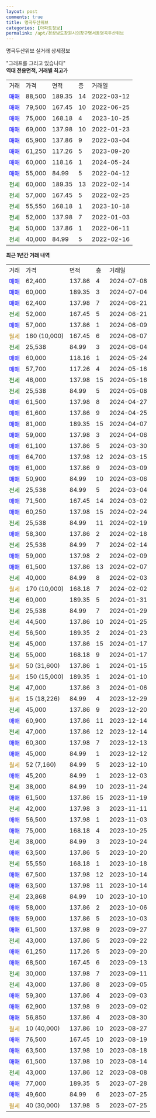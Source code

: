 ```yaml
---
layout: post
comments: true
title: 명곡두산위브
categories: [아파트정보]
permalink: /apt/경상남도창원시의창구명서동명곡두산위브
---
```


명곡두산위브 실거래 상세정보

<script type="text/javascript">
  google.charts.load('current', {'packages':['line', 'corechart']});
  google.charts.setOnLoadCallback(drawChart);

  function drawChart() {
    var data = new google.visualization.DataTable();
    data.addColumn('date', '거래일');
    data.addColumn('number', "매매");
    data.addColumn('number', "전세");
    data.addColumn('number', "전매");

    data.addRows([[new Date(Date.parse("2024-07-08")), 62400, null, null], [new Date(Date.parse("2024-07-04")), 60000, null, null], [new Date(Date.parse("2024-06-21")), 62400, null, null], [new Date(Date.parse("2024-06-21")), null, 52000, null], [new Date(Date.parse("2024-06-09")), 57000, null, null], [new Date(Date.parse("2024-06-07")), null, null, null], [new Date(Date.parse("2024-06-04")), null, 25538, null], [new Date(Date.parse("2024-05-24")), 60000, null, null], [new Date(Date.parse("2024-05-16")), 57700, null, null], [new Date(Date.parse("2024-05-16")), null, 46000, null], [new Date(Date.parse("2024-05-08")), null, 25538, null], [new Date(Date.parse("2024-04-27")), 61500, null, null], [new Date(Date.parse("2024-04-25")), 61600, null, null], [new Date(Date.parse("2024-04-07")), 81000, null, null], [new Date(Date.parse("2024-04-06")), 59000, null, null], [new Date(Date.parse("2024-03-30")), 61100, null, null], [new Date(Date.parse("2024-03-15")), 64700, null, null], [new Date(Date.parse("2024-03-09")), 61000, null, null], [new Date(Date.parse("2024-03-06")), 50900, null, null], [new Date(Date.parse("2024-03-04")), null, 25538, null], [new Date(Date.parse("2024-03-02")), 71500, null, null], [new Date(Date.parse("2024-02-24")), 60250, null, null], [new Date(Date.parse("2024-02-19")), null, 25538, null], [new Date(Date.parse("2024-02-18")), 58300, null, null], [new Date(Date.parse("2024-02-14")), null, 25538, null], [new Date(Date.parse("2024-02-09")), 59000, null, null], [new Date(Date.parse("2024-02-07")), 61500, null, null], [new Date(Date.parse("2024-02-03")), null, 40000, null], [new Date(Date.parse("2024-02-02")), null, null, null], [new Date(Date.parse("2024-01-31")), null, 60000, null], [new Date(Date.parse("2024-01-29")), null, 25538, null], [new Date(Date.parse("2024-01-25")), null, 44500, null], [new Date(Date.parse("2024-01-23")), null, 56500, null], [new Date(Date.parse("2024-01-17")), null, 45000, null], [new Date(Date.parse("2024-01-17")), null, 55000, null], [new Date(Date.parse("2024-01-15")), null, null, null], [new Date(Date.parse("2024-01-10")), null, null, null], [new Date(Date.parse("2024-01-06")), null, 47000, null], [new Date(Date.parse("2023-12-29")), null, null, null], [new Date(Date.parse("2023-12-20")), null, 45000, null], [new Date(Date.parse("2023-12-14")), 60900, null, null], [new Date(Date.parse("2023-12-14")), null, 47000, null], [new Date(Date.parse("2023-12-13")), 60300, null, null], [new Date(Date.parse("2023-12-12")), 45000, null, null], [new Date(Date.parse("2023-12-10")), null, null, null], [new Date(Date.parse("2023-12-03")), 45200, null, null], [new Date(Date.parse("2023-11-24")), null, 38000, null], [new Date(Date.parse("2023-11-19")), 61500, null, null], [new Date(Date.parse("2023-11-11")), null, 42000, null], [new Date(Date.parse("2023-11-03")), 56500, null, null], [new Date(Date.parse("2023-10-25")), 75000, null, null], [new Date(Date.parse("2023-10-24")), null, 38000, null], [new Date(Date.parse("2023-10-20")), 63500, null, null], [new Date(Date.parse("2023-10-18")), null, 55550, null], [new Date(Date.parse("2023-10-14")), 67500, null, null], [new Date(Date.parse("2023-10-14")), 63500, null, null], [new Date(Date.parse("2023-10-10")), null, 23868, null], [new Date(Date.parse("2023-10-06")), 58000, null, null], [new Date(Date.parse("2023-10-03")), 59000, null, null], [new Date(Date.parse("2023-09-27")), 61500, null, null], [new Date(Date.parse("2023-09-22")), null, 43000, null], [new Date(Date.parse("2023-09-20")), 61250, null, null], [new Date(Date.parse("2023-09-13")), 68500, null, null], [new Date(Date.parse("2023-09-11")), null, 30000, null], [new Date(Date.parse("2023-09-05")), null, 43000, null], [new Date(Date.parse("2023-09-03")), 59300, null, null], [new Date(Date.parse("2023-09-02")), 62900, null, null], [new Date(Date.parse("2023-08-30")), 56850, null, null], [new Date(Date.parse("2023-08-27")), null, null, null], [new Date(Date.parse("2023-08-19")), 76500, null, null], [new Date(Date.parse("2023-08-18")), 63500, null, null], [new Date(Date.parse("2023-08-14")), 61500, null, null], [new Date(Date.parse("2023-08-08")), null, 43000, null], [new Date(Date.parse("2023-07-28")), 77000, null, null], [new Date(Date.parse("2023-07-25")), 49600, null, null], [new Date(Date.parse("2023-07-25")), null, null, null]]);

    var options = {
      hAxis: {
        format: 'yyyy/MM/dd'
      },    
      lineWidth: 0,
      pointsVisible: true,    
      title: '최근 1년간 유형별 실거래가 분포',
      legend: { position: 'bottom' }
    };

    var formatter = new google.visualization.NumberFormat({pattern:'###,###'} );
    formatter.format(data, 1);
    formatter.format(data, 2);
    
    setTimeout(function() {
        var chart = new google.visualization.LineChart(document.getElementById('columnchart_material'));
        chart.draw(data, (options));
        document.getElementById('loading').style.display = 'none';
    }, 200);
  }
</script>


<div id="loading" style="z-index:20; display: block; margin-left: 0px">"그래프를 그리고 있습니다"</div>
<div id="columnchart_material" style="width: 95%; margin-left: 0px; display: block"></div>
<!-- contents start -->
<b>역대 전용면적, 거래별 최고가</b>
<table class="sortable">
    <tr>
      <td>거래</td>
      <td>가격</td>
      <td>면적</td>
      <td>층</td>
      <td>거래일</td>
    </tr>
        <tr>
          <td><a style="color: blue">매매</a></td>
          <td>88,500</td>
          <td>189.35</td>
          <td>14</td>
          <td>2022-03-12</td>
        </tr>            <tr>
          <td><a style="color: blue">매매</a></td>
          <td>79,500</td>
          <td>167.45</td>
          <td>10</td>
          <td>2022-06-25</td>
        </tr>            <tr>
          <td><a style="color: blue">매매</a></td>
          <td>75,000</td>
          <td>168.18</td>
          <td>4</td>
          <td>2023-10-25</td>
        </tr>            <tr>
          <td><a style="color: blue">매매</a></td>
          <td>69,000</td>
          <td>137.98</td>
          <td>10</td>
          <td>2022-01-23</td>
        </tr>            <tr>
          <td><a style="color: blue">매매</a></td>
          <td>65,900</td>
          <td>137.86</td>
          <td>9</td>
          <td>2022-03-04</td>
        </tr>            <tr>
          <td><a style="color: blue">매매</a></td>
          <td>61,250</td>
          <td>117.26</td>
          <td>5</td>
          <td>2023-09-20</td>
        </tr>            <tr>
          <td><a style="color: blue">매매</a></td>
          <td>60,000</td>
          <td>118.16</td>
          <td>1</td>
          <td>2024-05-24</td>
        </tr>            <tr>
          <td><a style="color: blue">매매</a></td>
          <td>55,000</td>
          <td>84.99</td>
          <td>5</td>
          <td>2022-04-12</td>
        </tr>        
        <tr>
              <td><a style="color: darkgreen">전세</a></td>
              <td>60,000</td>
              <td>189.35</td>
              <td>13</td>
              <td>2022-02-14</td>
            </tr>            <tr>
              <td><a style="color: darkgreen">전세</a></td>
              <td>57,000</td>
              <td>167.45</td>
              <td>5</td>
              <td>2022-02-25</td>
            </tr>            <tr>
              <td><a style="color: darkgreen">전세</a></td>
              <td>55,550</td>
              <td>168.18</td>
              <td>1</td>
              <td>2023-10-18</td>
            </tr>            <tr>
              <td><a style="color: darkgreen">전세</a></td>
              <td>52,000</td>
              <td>137.98</td>
              <td>7</td>
              <td>2022-01-03</td>
            </tr>            <tr>
              <td><a style="color: darkgreen">전세</a></td>
              <td>50,000</td>
              <td>137.86</td>
              <td>1</td>
              <td>2022-06-11</td>
            </tr>            <tr>
              <td><a style="color: darkgreen">전세</a></td>
              <td>40,000</td>
              <td>84.99</td>
              <td>5</td>
              <td>2022-02-16</td>
            </tr>        
    
</table>

<b>최근 1년간 거래 내역</b>

<table class="sortable">
    <tr>
      <td>거래</td>
      <td>가격</td>
      <td>면적</td>
      <td>층</td>
      <td>거래일</td>
    </tr>
    <tr>
      <td><a style="color: blue">매매</a></td>
      <td>62,400</td>
      <td>137.86</td>
      <td>4</td>
      <td>2024-07-08</td>
    </tr>          <tr>
      <td><a style="color: blue">매매</a></td>
      <td>60,000</td>
      <td>189.35</td>
      <td>3</td>
      <td>2024-07-04</td>
    </tr>          <tr>
      <td><a style="color: blue">매매</a></td>
      <td>62,400</td>
      <td>137.98</td>
      <td>7</td>
      <td>2024-06-21</td>
    </tr>          <tr>
      <td><a style="color: darkgreen">전세</a></td>
      <td>52,000</td>
      <td>167.45</td>
      <td>5</td>
      <td>2024-06-21</td>
    </tr>          <tr>
      <td><a style="color: blue">매매</a></td>
      <td>57,000</td>
      <td>137.86</td>
      <td>1</td>
      <td>2024-06-09</td>
    </tr>          <tr>
      <td><a style="color: darkgoldenrod">월세</a></td>
      <td>160 (10,000)</td>
      <td>167.45</td>
      <td>6</td>
      <td>2024-06-07</td>
    </tr>          <tr>
      <td><a style="color: darkgreen">전세</a></td>
      <td>25,538</td>
      <td>84.99</td>
      <td>3</td>
      <td>2024-06-04</td>
    </tr>          <tr>
      <td><a style="color: blue">매매</a></td>
      <td>60,000</td>
      <td>118.16</td>
      <td>1</td>
      <td>2024-05-24</td>
    </tr>          <tr>
      <td><a style="color: blue">매매</a></td>
      <td>57,700</td>
      <td>117.26</td>
      <td>4</td>
      <td>2024-05-16</td>
    </tr>          <tr>
      <td><a style="color: darkgreen">전세</a></td>
      <td>46,000</td>
      <td>137.98</td>
      <td>15</td>
      <td>2024-05-16</td>
    </tr>          <tr>
      <td><a style="color: darkgreen">전세</a></td>
      <td>25,538</td>
      <td>84.99</td>
      <td>5</td>
      <td>2024-05-08</td>
    </tr>          <tr>
      <td><a style="color: blue">매매</a></td>
      <td>61,500</td>
      <td>137.98</td>
      <td>8</td>
      <td>2024-04-27</td>
    </tr>          <tr>
      <td><a style="color: blue">매매</a></td>
      <td>61,600</td>
      <td>137.86</td>
      <td>9</td>
      <td>2024-04-25</td>
    </tr>          <tr>
      <td><a style="color: blue">매매</a></td>
      <td>81,000</td>
      <td>189.35</td>
      <td>15</td>
      <td>2024-04-07</td>
    </tr>          <tr>
      <td><a style="color: blue">매매</a></td>
      <td>59,000</td>
      <td>137.98</td>
      <td>3</td>
      <td>2024-04-06</td>
    </tr>          <tr>
      <td><a style="color: blue">매매</a></td>
      <td>61,100</td>
      <td>137.86</td>
      <td>5</td>
      <td>2024-03-30</td>
    </tr>          <tr>
      <td><a style="color: blue">매매</a></td>
      <td>64,700</td>
      <td>137.98</td>
      <td>12</td>
      <td>2024-03-15</td>
    </tr>          <tr>
      <td><a style="color: blue">매매</a></td>
      <td>61,000</td>
      <td>137.86</td>
      <td>9</td>
      <td>2024-03-09</td>
    </tr>          <tr>
      <td><a style="color: blue">매매</a></td>
      <td>50,900</td>
      <td>84.99</td>
      <td>10</td>
      <td>2024-03-06</td>
    </tr>          <tr>
      <td><a style="color: darkgreen">전세</a></td>
      <td>25,538</td>
      <td>84.99</td>
      <td>5</td>
      <td>2024-03-04</td>
    </tr>          <tr>
      <td><a style="color: blue">매매</a></td>
      <td>71,500</td>
      <td>167.45</td>
      <td>14</td>
      <td>2024-03-02</td>
    </tr>          <tr>
      <td><a style="color: blue">매매</a></td>
      <td>60,250</td>
      <td>137.98</td>
      <td>15</td>
      <td>2024-02-24</td>
    </tr>          <tr>
      <td><a style="color: darkgreen">전세</a></td>
      <td>25,538</td>
      <td>84.99</td>
      <td>11</td>
      <td>2024-02-19</td>
    </tr>          <tr>
      <td><a style="color: blue">매매</a></td>
      <td>58,300</td>
      <td>137.86</td>
      <td>2</td>
      <td>2024-02-18</td>
    </tr>          <tr>
      <td><a style="color: darkgreen">전세</a></td>
      <td>25,538</td>
      <td>84.99</td>
      <td>7</td>
      <td>2024-02-14</td>
    </tr>          <tr>
      <td><a style="color: blue">매매</a></td>
      <td>59,000</td>
      <td>137.98</td>
      <td>2</td>
      <td>2024-02-09</td>
    </tr>          <tr>
      <td><a style="color: blue">매매</a></td>
      <td>61,500</td>
      <td>137.86</td>
      <td>13</td>
      <td>2024-02-07</td>
    </tr>          <tr>
      <td><a style="color: darkgreen">전세</a></td>
      <td>40,000</td>
      <td>84.99</td>
      <td>8</td>
      <td>2024-02-03</td>
    </tr>          <tr>
      <td><a style="color: darkgoldenrod">월세</a></td>
      <td>170 (10,000)</td>
      <td>168.18</td>
      <td>7</td>
      <td>2024-02-02</td>
    </tr>          <tr>
      <td><a style="color: darkgreen">전세</a></td>
      <td>60,000</td>
      <td>189.35</td>
      <td>5</td>
      <td>2024-01-31</td>
    </tr>          <tr>
      <td><a style="color: darkgreen">전세</a></td>
      <td>25,538</td>
      <td>84.99</td>
      <td>7</td>
      <td>2024-01-29</td>
    </tr>          <tr>
      <td><a style="color: darkgreen">전세</a></td>
      <td>44,500</td>
      <td>137.86</td>
      <td>10</td>
      <td>2024-01-25</td>
    </tr>          <tr>
      <td><a style="color: darkgreen">전세</a></td>
      <td>56,500</td>
      <td>189.35</td>
      <td>2</td>
      <td>2024-01-23</td>
    </tr>          <tr>
      <td><a style="color: darkgreen">전세</a></td>
      <td>45,000</td>
      <td>137.86</td>
      <td>15</td>
      <td>2024-01-17</td>
    </tr>          <tr>
      <td><a style="color: darkgreen">전세</a></td>
      <td>55,000</td>
      <td>168.18</td>
      <td>9</td>
      <td>2024-01-17</td>
    </tr>          <tr>
      <td><a style="color: darkgoldenrod">월세</a></td>
      <td>50 (31,600)</td>
      <td>137.86</td>
      <td>1</td>
      <td>2024-01-15</td>
    </tr>          <tr>
      <td><a style="color: darkgoldenrod">월세</a></td>
      <td>150 (15,000)</td>
      <td>189.35</td>
      <td>1</td>
      <td>2024-01-10</td>
    </tr>          <tr>
      <td><a style="color: darkgreen">전세</a></td>
      <td>47,000</td>
      <td>137.86</td>
      <td>3</td>
      <td>2024-01-06</td>
    </tr>          <tr>
      <td><a style="color: darkgoldenrod">월세</a></td>
      <td>15 (18,226)</td>
      <td>84.99</td>
      <td>4</td>
      <td>2023-12-29</td>
    </tr>          <tr>
      <td><a style="color: darkgreen">전세</a></td>
      <td>45,000</td>
      <td>137.86</td>
      <td>9</td>
      <td>2023-12-20</td>
    </tr>          <tr>
      <td><a style="color: blue">매매</a></td>
      <td>60,900</td>
      <td>137.86</td>
      <td>11</td>
      <td>2023-12-14</td>
    </tr>          <tr>
      <td><a style="color: darkgreen">전세</a></td>
      <td>47,000</td>
      <td>137.86</td>
      <td>12</td>
      <td>2023-12-14</td>
    </tr>          <tr>
      <td><a style="color: blue">매매</a></td>
      <td>60,300</td>
      <td>137.98</td>
      <td>7</td>
      <td>2023-12-13</td>
    </tr>          <tr>
      <td><a style="color: blue">매매</a></td>
      <td>45,000</td>
      <td>84.99</td>
      <td>1</td>
      <td>2023-12-12</td>
    </tr>          <tr>
      <td><a style="color: darkgoldenrod">월세</a></td>
      <td>52 (7,160)</td>
      <td>84.99</td>
      <td>5</td>
      <td>2023-12-10</td>
    </tr>          <tr>
      <td><a style="color: blue">매매</a></td>
      <td>45,200</td>
      <td>84.99</td>
      <td>1</td>
      <td>2023-12-03</td>
    </tr>          <tr>
      <td><a style="color: darkgreen">전세</a></td>
      <td>38,000</td>
      <td>84.99</td>
      <td>10</td>
      <td>2023-11-24</td>
    </tr>          <tr>
      <td><a style="color: blue">매매</a></td>
      <td>61,500</td>
      <td>137.86</td>
      <td>15</td>
      <td>2023-11-19</td>
    </tr>          <tr>
      <td><a style="color: darkgreen">전세</a></td>
      <td>42,000</td>
      <td>137.98</td>
      <td>3</td>
      <td>2023-11-11</td>
    </tr>          <tr>
      <td><a style="color: blue">매매</a></td>
      <td>56,500</td>
      <td>137.98</td>
      <td>1</td>
      <td>2023-11-03</td>
    </tr>          <tr>
      <td><a style="color: blue">매매</a></td>
      <td>75,000</td>
      <td>168.18</td>
      <td>4</td>
      <td>2023-10-25</td>
    </tr>          <tr>
      <td><a style="color: darkgreen">전세</a></td>
      <td>38,000</td>
      <td>84.99</td>
      <td>3</td>
      <td>2023-10-24</td>
    </tr>          <tr>
      <td><a style="color: blue">매매</a></td>
      <td>63,500</td>
      <td>137.86</td>
      <td>5</td>
      <td>2023-10-20</td>
    </tr>          <tr>
      <td><a style="color: darkgreen">전세</a></td>
      <td>55,550</td>
      <td>168.18</td>
      <td>1</td>
      <td>2023-10-18</td>
    </tr>          <tr>
      <td><a style="color: blue">매매</a></td>
      <td>67,500</td>
      <td>137.98</td>
      <td>12</td>
      <td>2023-10-14</td>
    </tr>          <tr>
      <td><a style="color: blue">매매</a></td>
      <td>63,500</td>
      <td>137.98</td>
      <td>11</td>
      <td>2023-10-14</td>
    </tr>          <tr>
      <td><a style="color: darkgreen">전세</a></td>
      <td>23,868</td>
      <td>84.99</td>
      <td>10</td>
      <td>2023-10-10</td>
    </tr>          <tr>
      <td><a style="color: blue">매매</a></td>
      <td>58,000</td>
      <td>137.86</td>
      <td>2</td>
      <td>2023-10-06</td>
    </tr>          <tr>
      <td><a style="color: blue">매매</a></td>
      <td>59,000</td>
      <td>137.86</td>
      <td>5</td>
      <td>2023-10-03</td>
    </tr>          <tr>
      <td><a style="color: blue">매매</a></td>
      <td>61,500</td>
      <td>137.98</td>
      <td>9</td>
      <td>2023-09-27</td>
    </tr>          <tr>
      <td><a style="color: darkgreen">전세</a></td>
      <td>43,000</td>
      <td>137.86</td>
      <td>5</td>
      <td>2023-09-22</td>
    </tr>          <tr>
      <td><a style="color: blue">매매</a></td>
      <td>61,250</td>
      <td>117.26</td>
      <td>5</td>
      <td>2023-09-20</td>
    </tr>          <tr>
      <td><a style="color: blue">매매</a></td>
      <td>68,500</td>
      <td>167.45</td>
      <td>6</td>
      <td>2023-09-13</td>
    </tr>          <tr>
      <td><a style="color: darkgreen">전세</a></td>
      <td>30,000</td>
      <td>137.98</td>
      <td>7</td>
      <td>2023-09-11</td>
    </tr>          <tr>
      <td><a style="color: darkgreen">전세</a></td>
      <td>43,000</td>
      <td>137.86</td>
      <td>8</td>
      <td>2023-09-05</td>
    </tr>          <tr>
      <td><a style="color: blue">매매</a></td>
      <td>59,300</td>
      <td>137.86</td>
      <td>4</td>
      <td>2023-09-03</td>
    </tr>          <tr>
      <td><a style="color: blue">매매</a></td>
      <td>62,900</td>
      <td>137.98</td>
      <td>9</td>
      <td>2023-09-02</td>
    </tr>          <tr>
      <td><a style="color: blue">매매</a></td>
      <td>56,850</td>
      <td>137.86</td>
      <td>4</td>
      <td>2023-08-30</td>
    </tr>          <tr>
      <td><a style="color: darkgoldenrod">월세</a></td>
      <td>10 (40,000)</td>
      <td>137.86</td>
      <td>10</td>
      <td>2023-08-27</td>
    </tr>          <tr>
      <td><a style="color: blue">매매</a></td>
      <td>76,500</td>
      <td>167.45</td>
      <td>10</td>
      <td>2023-08-19</td>
    </tr>          <tr>
      <td><a style="color: blue">매매</a></td>
      <td>63,500</td>
      <td>137.98</td>
      <td>10</td>
      <td>2023-08-18</td>
    </tr>          <tr>
      <td><a style="color: blue">매매</a></td>
      <td>61,500</td>
      <td>137.98</td>
      <td>10</td>
      <td>2023-08-14</td>
    </tr>          <tr>
      <td><a style="color: darkgreen">전세</a></td>
      <td>43,000</td>
      <td>137.86</td>
      <td>12</td>
      <td>2023-08-08</td>
    </tr>          <tr>
      <td><a style="color: blue">매매</a></td>
      <td>77,000</td>
      <td>189.35</td>
      <td>5</td>
      <td>2023-07-28</td>
    </tr>          <tr>
      <td><a style="color: blue">매매</a></td>
      <td>49,600</td>
      <td>84.99</td>
      <td>6</td>
      <td>2023-07-25</td>
    </tr>          <tr>
      <td><a style="color: darkgoldenrod">월세</a></td>
      <td>40 (30,000)</td>
      <td>137.98</td>
      <td>5</td>
      <td>2023-07-25</td>
    </tr>      </table>
<!-- contents end -->    

